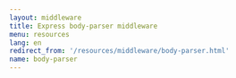 ```yaml
---
layout: middleware
title: Express body-parser middleware
menu: resources
lang: en
redirect_from: '/resources/middleware/body-parser.html'
name: body-parser
---
```

